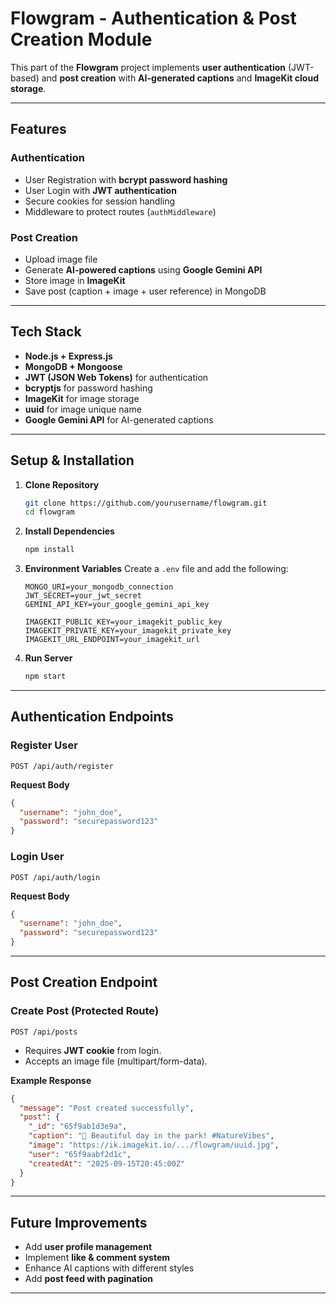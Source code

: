 # Flowgram - Authentication & Post Creation Module

This part of the **Flowgram** project implements **user authentication** (JWT-based) and **post creation** with **AI-generated captions** and **ImageKit cloud storage**.  

---

##  Features

###  Authentication
- User Registration with **bcrypt password hashing**
- User Login with **JWT authentication**
- Secure cookies for session handling
- Middleware to protect routes (`authMiddleware`)

###  Post Creation
- Upload image file
- Generate **AI-powered captions** using **Google Gemini API**
- Store image in **ImageKit**
- Save post (caption + image + user reference) in MongoDB

---


##  Tech Stack
- **Node.js + Express.js**
- **MongoDB + Mongoose**
- **JWT (JSON Web Tokens)** for authentication
- **bcryptjs** for password hashing
- **ImageKit** for image storage
- **uuid** for image unique name
- **Google Gemini API** for AI-generated captions

---

## Setup & Installation

1. **Clone Repository**
   ```bash
   git clone https://github.com/yourusername/flowgram.git
   cd flowgram
   ```

2. **Install Dependencies**
   ```bash
   npm install
   ```

3. **Environment Variables**
   Create a `.env` file and add the following:
   ```env
   MONGO_URI=your_mongodb_connection
   JWT_SECRET=your_jwt_secret
   GEMINI_API_KEY=your_google_gemini_api_key

   IMAGEKIT_PUBLIC_KEY=your_imagekit_public_key
   IMAGEKIT_PRIVATE_KEY=your_imagekit_private_key
   IMAGEKIT_URL_ENDPOINT=your_imagekit_url
   ```

4. **Run Server**
   ```bash
   npm start
   ```

---

##  Authentication Endpoints

### Register User
```http
POST /api/auth/register
```
**Request Body**
```json
{
  "username": "john_doe",
  "password": "securepassword123"
}
```

### Login User
```http
POST /api/auth/login
```
**Request Body**
```json
{
  "username": "john_doe",
  "password": "securepassword123"
}
```

---

##  Post Creation Endpoint

### Create Post (Protected Route)
```http
POST /api/posts
```
- Requires **JWT cookie** from login.
- Accepts an image file (multipart/form-data).

**Example Response**
```json
{
  "message": "Post created successfully",
  "post": {
    "_id": "65f9ab1d3e9a",
    "caption": "🌸 Beautiful day in the park! #NatureVibes",
    "image": "https://ik.imagekit.io/.../flowgram/uuid.jpg",
    "user": "65f9aabf2d1c",
    "createdAt": "2025-09-15T20:45:00Z"
  }
}
```

---

## Future Improvements
- Add **user profile management**
- Implement **like & comment system**
- Enhance AI captions with different styles
- Add **post feed with pagination**

---

